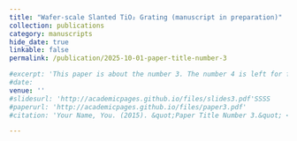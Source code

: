 ```yaml
---
title: "Wafer-scale Slanted TiO₂ Grating (manuscript in preparation)"
collection: publications
category: manuscripts
hide_date: true
linkable: false
permalink: /publication/2025-10-01-paper-title-number-3

#excerpt: 'This paper is about the number 3. The number 4 is left for future work.'
#date:
venue: ''
#slidesurl: 'http://academicpages.github.io/files/slides3.pdf'SSSS
#paperurl: 'http://academicpages.github.io/files/paper3.pdf'
#citation: 'Your Name, You. (2015). &quot;Paper Title Number 3.&quot; <i>Journal 1</i>. 1(3).'

---
```

<!--
The contents above will be part of a list of publications, if the user clicks the link for the publication than the contents of section will be rendered as a full page, allowing you to provide more information about the paper for the reader. When publications are displayed as a single page, the contents of the above "citation" field will automatically be included below this section in a smaller font.
-->
